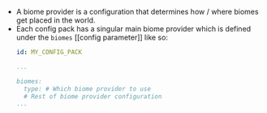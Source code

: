 - A biome provider is a configuration that determines how / where biomes get placed in the world.
- Each config pack has a singular main biome provider which is defined under the `biomes` [[config parameter]] like so:
  ```yaml
  id: MY_CONFIG_PACK
  
  ...
  
  biomes:
    type: # Which biome provider to use
    # Rest of biome provider configuration
  ...
  ```